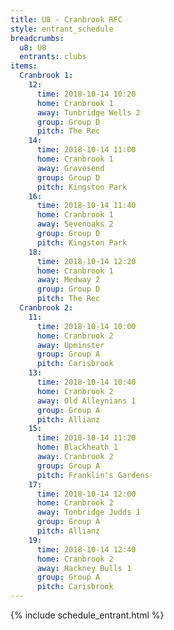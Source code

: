 ```yaml
---
title: U8 - Cranbrook RFC
style: entrant_schedule
breadcrumbs:
  u8: U8
  entrants: clubs
items:
  Cranbrook 1:
    12:
      time: 2018-10-14 10:20
      home: Cranbrook 1
      away: Tunbridge Wells 2
      group: Group D
      pitch: The Rec
    14:
      time: 2018-10-14 11:00
      home: Cranbrook 1
      away: Gravesend
      group: Group D
      pitch: Kingston Park
    16:
      time: 2018-10-14 11:40
      home: Cranbrook 1
      away: Sevenoaks 2
      group: Group D
      pitch: Kingston Park
    18:
      time: 2018-10-14 12:20
      home: Cranbrook 1
      away: Medway 2
      group: Group D
      pitch: The Rec
  Cranbrook 2:
    11:
      time: 2018-10-14 10:00
      home: Cranbrook 2
      away: Upminster
      group: Group A
      pitch: Carisbrook
    13:
      time: 2018-10-14 10:40
      home: Cranbrook 2
      away: Old Alleynians 1
      group: Group A
      pitch: Allianz
    15:
      time: 2018-10-14 11:20
      home: Blackheath 1
      away: Cranbrook 2
      group: Group A
      pitch: Franklin's Gardens
    17:
      time: 2018-10-14 12:00
      home: Cranbrook 2
      away: Tonbridge Judds 1
      group: Group A
      pitch: Allianz
    19:
      time: 2018-10-14 12:40
      home: Cranbrook 2
      away: Hackney Bulls 1
      group: Group A
      pitch: Carisbrook
---
```


{% include schedule_entrant.html %}
